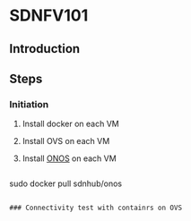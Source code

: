 # SDNFV101
## Introduction

## Steps

### Initiation
1. Install docker on each VM
2. Install OVS on each VM
3. Install [ONOS](http://onosproject.org/) on each VM

   ```sh
sudo docker pull sdnhub/onos
   ```

### Connectivity test with containrs on OVS
